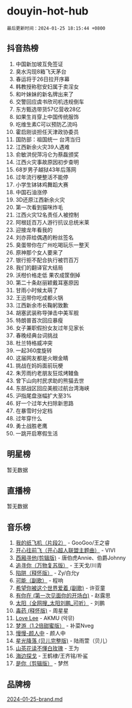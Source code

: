 # douyin-hot-hub

`最后更新时间：2024-01-25 18:15:44 +0800`

## 抖音热榜

1. 中国新加坡互免签证
1. 臭水沟现8箱飞天茅台
1. 春运将于26日拉开序幕
1. 韩教授称慰安妇属于卖淫女
1. 和叶妹妹的新名牌出来了
1. 交警回应虞书欣司机违规倒车
1. 东方甄选带货57亿营收28亿
1. 如果生肖穿上中国传统服饰
1. 吃维生素C可以预防乙流吗
1. 霍启刚谈担任天津政协委员
1. 国防部：祖国统一 台湾当归
1. 江西新余火灾39人遇难
1. 俞敏洪倪萍冯仑为蔡磊颁奖
1. 江西火灾事故原因初步查明
1. 68岁男子越狱43年后落网
1. 过年流行梗整活不能停
1. 小学生钵钵鸡舞蹈大赛
1. 中国石油涨停
1. 3D还原江西新余火灾
1. 第一次看到猫咪炸毛
1. 江西火灾12名责任人被控制
1. 阿根廷百万人游行抗议总统米莱
1. 迎接龙年看我的
1. 刘亦菲给偶遇的粉丝签名
1. 臭蛋带你在广州吃喝玩乐一整天
1. 原神那个女人要来了
1. 银行拒不配合执行被罚百万
1. 我们的翻译官大结局
1. 沃柑价格走低 果农成筐倒掉
1. 第二十条赵丽颖戴耳塞原因
1. 甘雨小时候太萌了
1. 王迅带你吃成都火锅
1. 江西新余市长鞠躬致歉
1. 胡塞武装称导弹击中美军舰
1. 特朗普首次回应暴瘦
1. 女子兼职假扮女友过年见家长
1. 春晚经典台词挑战
1. 杜兰特格威冲突
1. 一起360度旋转
1. 这届网友都是火眼金睛
1. 挑战在妈妈面前玩梗
1. 朱芳雨约老朋友狂炫烤鳗鱼
1. 曾下山向村民求助的熊猫去世
1. 东部战区回应美舰过航台湾海峡
1. 沪指尾盘涨幅扩大至3%
1. 好一个过年大扫除新思路
1. 在暴雪时分定档
1. 过年穿什么
1. 勇士战胜老鹰
1. 一跳开启寒假生活

## 明星榜

暂无数据

## 直播榜

暂无数据

## 音乐榜

1. [我的纸飞机（片段2）](https://sf86-cdn-tos.douyinstatic.com/obj/tos-cn-ve-2774/oM2ZrKcg2CD5AeRB2gkeXOFB1IxAGJdZPazYHf) - GooGoo/王之睿
1. [开心往前飞（开心超人联盟主题曲）](https://sf3-cdn-tos.douyinstatic.com/obj/tos-cn-ve-2774/9d8fb7c82cf1421fb93a9fe925275e0a) - VIVI
1. [西厢寻他(剪辑版)](https://sf3-cdn-tos.douyinstatic.com/obj/tos-cn-ve-2774/oUsAVfAQKlRNxEv5qxvIB8o5qmIWUcXbzJKJhw) - 唐伯虎Annie、伯爵Johnny
1. [追寻你（万物复苏版）](https://sf3-cdn-tos.douyinstatic.com/obj/tos-cn-ve-2774/oYeAZJsbjIDit9APmBg8u6uDUQnHmoCf3gbo74) - 王天戈/川青
1. [陷阱（释怀版）](https://sf3-cdn-tos.douyinstatic.com/obj/tos-cn-ve-2774/oE8C21LeZrzKLDFfQYgMzx4GAIHageG5IzayY7) - Zy/白允y
1. [可能（副歌）](https://sf86-cdn-tos.douyinstatic.com/obj/tos-cn-ve-2774/cde1731888894259b333569393c2fb51) - 程响
1. [希望你被这个世界爱着 (副歌)](https://sf86-cdn-tos.douyinstatic.com/obj/tos-cn-ve-2774/oUHCmWQfZlE3QQBKBeD8rCFLpJzPgCpImhsxMt) - 许亚童
1. [有你在 (第一次见面你的开场白)](https://sf6-cdn-tos.douyinstatic.com/obj/tos-cn-ve-2774/oAthrQ3ClJBfI57uBoFEgNDYtNCZ0TSYQQfxQ0) - 赵露思
1. [太阳（全网搜_太阳刘鹏_可听）](https://sf3-cdn-tos.douyinstatic.com/obj/tos-cn-ve-2774/ogWbyIQnlBFImVbeDocRdCIYtBHlbJXgfZMvgz) - 刘鹏
1. [毒药 (释怀版)](https://sf3-cdn-tos.douyinstatic.com/obj/tos-cn-ve-2774/oYILMEAzspdZBIzy4frJNB8ZHPHWAhiwowd4Ad) - 周星星
1. [Love Lee](https://sf3-cdn-tos.douyinstatic.com/obj/tos-cn-ve-2774/o05GbkJGbCBTdDnMtB0fwOYgkeZp23vrWQDQBS) - AKMU (악뮤)
1. [梦游（1.2倍甜蜜版）](https://sf86-cdn-tos.douyinstatic.com/obj/tos-cn-ve-2774/o4gyAUm8hwufoEABmwVIiQtHsFuGzAEEWtNMzo) - 补菜Nveg
1. [慢慢-颜人中](https://sf86-cdn-tos.douyinstatic.com/obj/tos-cn-ve-2774/ocjHNfBXdBxQNC8ZGAeoLMFTUgtBg8bkExunDC) - 颜人中
1. [星光降落 (贝儿完整版)](https://sf86-cdn-tos.douyinstatic.com/obj/tos-cn-ve-2774/okwB9hAwyAtsFFkFBzAX1hOOfQuIoMNs0W2Mwr) - 陆雨萱（贝儿）
1. [山茶花读不懂白玫瑰](https://sf3-cdn-tos.douyinstatic.com/obj/tos-cn-ve-2774/osfn8B7DktrRHEPJgPCfDbw7QDQEkwC16BxZg9) - 王为
1. [海边探戈](https://sf6-cdn-tos.douyinstatic.com/obj/tos-cn-ve-2774/os9gE0VQCGqt6VQkZDyBBYvfSDY0QFe3vVmubn) - 王鹤棣/王齐铭/朴鲨
1. [是你（剪辑版）](https://sf86-cdn-tos.douyinstatic.com/obj/tos-cn-ve-2774/46019dae783c4c969944217fe1cfafc4) - 梦然

## 品牌榜

[2024-01-25-brand.md](2024-01-25-brand.md)
